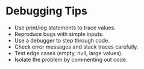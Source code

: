# Debugging Tips

- Use print/log statements to trace values.
- Reproduce bugs with simple inputs.
- Use a debugger to step through code.
- Check error messages and stack traces carefully.
- Test edge cases (empty, null, large values).
- Isolate the problem by commenting out code.
